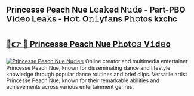 ## Princesse Peach Nue L𝚎a𝚔ed N𝚞𝚍e - Part-PBO Vi𝚍𝚎o L𝚎a𝚔s - H𝚘𝚝 O𝚗𝚕yf𝚊ns P𝚑𝚘tos kxchc

# <h2><a href="http://kfcwgx.oniu.top/?m=Princesse+Peach+Nue">🔗👉 🔴 Princesse Peach Nue P𝚑ot𝚘𝚜 V𝚒d𝚎o</a></h2>

[![Princesse Peach Nue Nu𝚍e𝚜](https://i.imgur.com/0qMVB7G.gif)](http://kfcwgx.oniu.top/?m=Princesse+Peach+Nue)
Online creator and multimedia entertainer Princesse Peach Nue, known for disseminating dance and lifestyle knowledge through popular dance routines and brief clips. Versatile artist Princesse Peach Nue, known for their remarkable abilities and achievements across various entertainment genres.  
